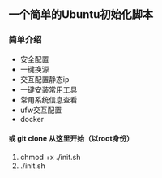 ## 一个简单的Ubuntu初始化脚本


### 简单介绍

* 安全配置
* 一键换源
* 交互配置静态ip  
* 一键安装常用工具
* 常用系统信息查看 
* ufw交互配置 
* docker




#### 或 git clone 从这里开始（以root身份）

1. chmod +x ./init.sh
2. ./init.sh



